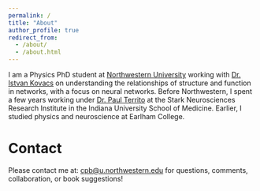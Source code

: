 ```yaml
---
permalink: /
title: "About"
author_profile: true
redirect_from: 
  - /about/
  - /about.html
---
```


I am a Physics PhD student at [Northwestern University](https://physics.northwestern.edu/) working with [Dr. Istvan Kovacs](https://sites.northwestern.edu/kovacslab/) on understanding the relationships of structure and function in networks, with a focus on neural networks. Before Northwestern, I spent a few years working under [Dr. Paul Territo](https://medicine.iu.edu/faculty/6529/territo-paul) at the Stark Neurosciences Research Institute in the Indiana University School of Medicine. Earlier, I studied physics and neuroscience at Earlham College.

Contact 
======
Please contact me at: cpb@u.northwestern.edu for questions, comments, collaboration, or book suggestions!
